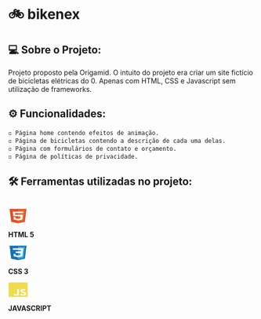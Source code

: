 # 🚲 bikenex
 

 ## 💻 Sobre o Projeto:
 Projeto proposto pela Origamid. O intuito do projeto era criar um site fictício de bicicletas elétricas do 0. Apenas com HTML, CSS e Javascript sem utilização de frameworks.

 ## ⚙️ Funcionalidades:
 
    ◽ Página home contendo efeitos de animação.
    ◽ Página de bicicletas contendo a descrição de cada uma delas.
    ◽ Página com formulários de contato e orçamento.
    ◽ Página de políticas de privacidade.



## 🛠️ Ferramentas utilizadas no projeto: 
<div style="display: inline_block"><br>
  <img align="center" alt="Rafa-HTML" height="30" width="40" src="https://raw.githubusercontent.com/devicons/devicon/master/icons/html5/html5-original.svg"><p><strong>HTML 5</strong></p>
  <img align="center" alt="Rafa-CSS" height="30" width="40" src="https://raw.githubusercontent.com/devicons/devicon/master/icons/css3/css3-original.svg"><p><strong>CSS 3</strong></p>
  <img align="center" alt="Rafa-Js" height="30" width="40" src="https://raw.githubusercontent.com/devicons/devicon/master/icons/javascript/javascript-plain.svg"><p><strong>JAVASCRIPT</strong></p>
</div>
